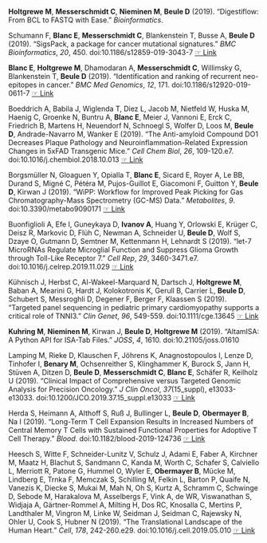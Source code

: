 **Holtgrewe  M**, **Messerschmidt  C**, **Nieminen  M**, **Beule  D** (2019). “Digestiflow: From BCL to FASTQ with Ease.” _Bioinformatics_.

Schumann F, **Blanc  E**, **Messerschmidt  C**, Blankenstein T, Busse A, **Beule  D** (2019). “SigsPack, a package for cancer mutational signatures.” _BMC
Bioinformatics_, *20*, 450. doi:10.1186/s12859-019-3043-7  [☞ Link](https://doi.org/10.1186/s12859-019-3043-7)

**Blanc  E**, **Holtgrewe  M**, Dhamodaran A, **Messerschmidt  C**, Willimsky G, Blankenstein T, **Beule  D** (2019). “Identification and ranking of recurrent neo-epitopes
in cancer.” _BMC Med Genomics_, *12*, 171. doi:10.1186/s12920-019-0611-7  [☞ Link](https://doi.org/10.1186/s12920-019-0611-7)

Boeddrich A, Babila J, Wiglenda T, Diez L, Jacob M, Nietfeld W, Huska M, Haenig C, Groenke N, Buntru A, **Blanc  E**, Meier J, Vannoni E, Erck C, Friedrich
B, Martens H, Neuendorf N, Schnoegl S, Wolfer D, Loos M, **Beule  D**, Andrade-Navarro M, Wanker E (2019). “The Anti-amyloid Compound DO1 Decreases Plaque
Pathology and Neuroinflammation-Related Expression Changes in 5xFAD Transgenic Mice.” _Cell Chem Biol_, *26*, 109-120.e7.
doi:10.1016/j.chembiol.2018.10.013  [☞ Link](https://doi.org/10.1016/j.chembiol.2018.10.013)

Borgsmüller N, Gloaguen Y, Opialla T, **Blanc  E**, Sicard E, Royer A, Le BB, Durand S, Migné C, Pétéra M, Pujos-Guillot E, Giacomoni F, Guitton Y, **Beule  D**,
Kirwan J (2019). “WiPP: Workflow for Improved Peak Picking for Gas Chromatography-Mass Spectrometry (GC-MS) Data.” _Metabolites_, *9*.
doi:10.3390/metabo9090171  [☞ Link](https://doi.org/10.3390/metabo9090171)

Buonfiglioli A, Efe I, Guneykaya D, **Ivanov  A**, Huang Y, Orlowski E, Krüger C, Deisz R, Markovic D, Flüh C, Newman A, Schneider U, **Beule  D**, Wolf S, Dzaye
O, Gutmann D, Semtner M, Kettenmann H, Lehnardt S (2019). “let-7 MicroRNAs Regulate Microglial Function and Suppress Glioma Growth through Toll-Like
Receptor 7.” _Cell Rep_, *29*, 3460-3471.e7. doi:10.1016/j.celrep.2019.11.029  [☞ Link](https://doi.org/10.1016/j.celrep.2019.11.029)

Kühnisch J, Herbst C, Al-Wakeel-Marquard N, Dartsch J, **Holtgrewe  M**, Baban A, Mearini G, Hardt J, Kolokotronis K, Gerull B, Carrier L, **Beule  D**, Schubert
S, Messroghli D, Degener F, Berger F, Klaassen S (2019). “Targeted panel sequencing in pediatric primary cardiomyopathy supports a critical role of
TNNI3.” _Clin Genet_, *96*, 549-559. doi:10.1111/cge.13645  [☞ Link](https://doi.org/10.1111/cge.13645)

**Kuhring  M**, **Nieminen  M**, Kirwan J, **Beule  D**, **Holtgrewe  M** (2019). “AltamISA: A Python API for ISA-Tab Files.” _JOSS_, *4*, 1610. doi:10.21105/joss.01610


Lamping M, Rieke D, Klauschen F, Jöhrens K, Anagnostopoulos I, Lenze D, Tinhofer I, **Benary  M**, Ochsenreither S, Klinghammer K, Burock S, Jann H, Stüven
A, Ditzen D, **Beule  D**, **Messerschmidt  C**, **Blanc  E**, Schäfer R, Keilholz U (2019). “Clinical Impact of Comprehensive versus Targeted Genomic Analysis for
Precision Oncology.” _J Clin Oncol_, *37*(15_suppl), e13033-e13033. doi:10.1200/JCO.2019.37.15_suppl.e13033
 [☞ Link](https://doi.org/10.1200/JCO.2019.37.15_suppl.e13033)

Herda S, Heimann A, Althoff S, Ruß J, Bullinger L, **Beule  D**, **Obermayer  B**, Na I (2019). “Long-Term T Cell Expansion Results in Increased Numbers of
Central Memory T Cells with Sustained Functional Properties for Adoptive T Cell Therapy.” _Blood_. doi:10.1182/blood-2019-124736
 [☞ Link](https://www.sciencedirect.com/science/article/pii/S0006497118598608)

Heesch S, Witte F, Schneider-Lunitz V, Schulz J, Adami E, Faber A, Kirchner M, Maatz H, Blachut S, Sandmann C, Kanda M, Worth C, Schafer S, Calviello L,
Merriott R, Patone G, Hummel O, Wyler E, **Obermayer  B**, Mücke M, Lindberg E, Trnka F, Memczak S, Schilling M, Felkin L, Barton P, Quaife N, Vanezis K,
Diecke S, Mukai M, Mah N, Oh S, Kurtz A, Schramm C, Schwinge D, Sebode M, Harakalova M, Asselbergs F, Vink A, de WR, Viswanathan S, Widjaja A,
Gärtner-Rommel A, Milting H, Dos RC, Knosalla C, Mertins P, Landthaler M, Vingron M, Linke W, Seidman J, Seidman C, Rajewsky N, Ohler U, Cook S, Hubner
N (2019). “The Translational Landscape of the Human Heart.” _Cell_, *178*, 242-260.e29. doi:10.1016/j.cell.2019.05.010
 [☞ Link](https://doi.org/10.1016/j.cell.2019.05.010)
